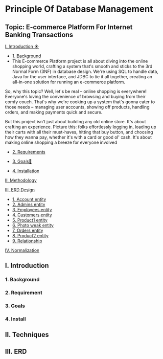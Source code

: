 # Principle Of Database Management 
## Topic: E-commerce Platform For Internet Banking Transactions 

[I. Introduction ☀️](#Intro)
- [1. Background](#background)
- This E-commerce Platform project is all about diving into the online shopping world, crafting a system that's smooth and sticks to the 3rd Normal Form (3NF) in database design. We're using SQL to handle data, Java for the user interface, and JDBC to tie it all together, creating an all-in-one solution for running an e-commerce platform.

So, why this topic? Well, let's be real – online shopping is everywhere! Everyone's loving the convenience of browsing and buying from their comfy couch. That's why we're cooking up a system that's gonna cater to those needs – managing user accounts, showing off products, handling orders, and making payments quick and secure.

But this project isn't just about building any old online store. It's about crafting an experience. Picture this: folks effortlessly logging in, loading up their carts with all their must-haves, hitting that buy button, and choosing how they wanna pay, whether it's with a card or good ol' cash. It's about making online shopping a breeze for everyone involved
- [2. Requirements](#requirements)

- [3. Goals🎯](#goal)
- [4. Installation ](#install)
  
[II. Methodology](#Method)

[III. ERD Design](#erd)
- [1. Account entity ](#account)
- [2. Admins entity ](#admin)
- [3. Employees entity ](#employee)
- [4. Customers entity ](#customer)
- [5. Product1 entity ](#product1)
- [6. Photo weak entity ](#photo)
- [7. Orders entity ](#order)
- [8. Product2 entity ](#product2)
- [9. Relationship ](#relationship)


[IV. Normalization ](#normalization)

<a name="Intro"></a>
## I. Introduction
<a name="background"></a>
### 1. Background
<a name="requirement"></a>
### 2. Requirement

<a name="goal"></a>
### 3. Goals
<a name="install"></a>
### 4. Install
<a name="Techniques"></a>
## II. Techniques
<a name="ERD"></a>
## III. ERD

